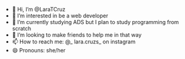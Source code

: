 - 👋 Hi, I’m @LaraTCruz
- 👀 I’m interested in be a web developer
- 🌱 I’m currently studying ADS but I plan to study programming from scratch
- 💞️ I’m looking to make friends to help me in that way
- 📫 How to reach me: @_ lara.cruzs_ on instagram
- 😄 Pronouns: she/her


<!---
LaraTCruz/LaraTCruz is a ✨ special ✨ repository because its `README.md` (this file) appears on your GitHub profile.
You can click the Preview link to take a look at your changes.
--->
